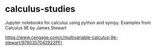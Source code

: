 # calculus-studies
Jupyter notebooks for calculus using python and sympy.  Examples from Calculus 9E by James Stewart

https://www.cengage.com/c/multivariable-calculus-9e-stewart/9780357042922PF/
